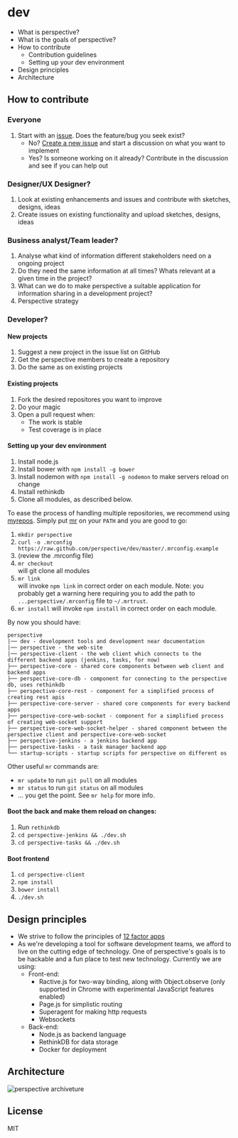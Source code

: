 dev
===========

* What is perspective?
* What is the goals of perspective?
* How to contribute
	* Contribution guidelines
	* Setting up your dev environment
* Design principles
* Architecture

How to contribute
-----------------------------

### Everyone
1. Start with an [issue](https://github.com/perspective/perspective-client/issues). Does the feature/bug you seek exist?
    * No? [Create a new issue](https://github.com/perspective/perspective-client/issues/new) and start a discussion on what you want to implement
  	* Yes? Is someone working on it already? Contribute in the discussion and see if you can help out

### Designer/UX Designer?
1. Look at existing enhancements and issues and contribute with sketches, designs, ideas
2. Create issues on existing functionality and upload sketches, designs, ideas

### Business analyst/Team leader?
1. Analyse what kind of information different stakeholders need on a ongoing project
2. Do they need the same information at all times? Whats relevant at a given time in the project?
3. What can we do to make perspective a suitable application for information sharing in a development project?
4. Perspective strategy

### Developer?

#### New projects
1. Suggest a new project in the issue list on GitHub
2. Get the perspective members to create a repository
3. Do the same as on existing projects

#### Existing projects
1.  Fork the desired repositores you want to improve
2. Do your magic
3. Open a pull request when:
	* The work is stable
	* Test coverage is in place

#### Setting up your dev environment

1. Install node.js
2. Install bower with `npm install -g bower`
3. Install nodemon with `npm install -g nodemon` to make servers reload on change
4. Install rethinkdb
5. Clone all modules, as described below.

To ease the process of handling multiple repositories, we recommend using [myrepos](https://github.com/joeyh/myrepos). Simply put [mr](https://github.com/joeyh/myrepos/blob/master/mr) on your `PATH` and you are good to go:

1. `mkdir perspective`
2. `curl -o .mrconfig https://raw.github.com/perspective/dev/master/.mrconfig.example`
3. (review the .mrconfig file)
4. `mr checkout`  
    will git clone all modules
5. `mr link`  
    will invoke `npm link` in correct order on each module. Note: you probably get a warning here requiring you to add the path to `...perspective/.mrconfig` file to `~/.mrtrust`.
6. `mr install`
    will invoke `npm install` in correct order on each module.

By now you should have:

	perspective
	|── dev - development tools and development near documentation
	|── perspective - the web-site
	|── perspective-client - the web client which connects to the different backend apps (jenkins, tasks, for now)
	├── perspective-core - shared core components between web client and backend apps
	├── perspective-core-db - component for connecting to the perspective db, uses rethinkdb
	├── perspective-core-rest - component for a simplified process of creating rest apis
	├── perspective-core-server - shared core components for every backend apps
	├── perspective-core-web-socket - component for a simplified process of creating web-socket support
	├── perspective-core-web-socket-helper - shared component between the perspective client and perspective-core-web-socket
	├── perspective-jenkins - a jenkins backend app
	├── perspective-tasks - a task manager backend app
	└── startup-scripts - startup scripts for perspective on different os

Other useful `mr` commands are:

* `mr update` to run `git pull` on all modules
* `mr status` to run `git status` on all modules
* ... you get the point. See `mr help` for more info.

#### Boot the back and make them reload on changes:
1. Run `rethinkdb`
2. `cd perspective-jenkins && ./dev.sh`
3. `cd perspective-tasks && ./dev.sh`

#### Boot frontend
1. `cd perspective-client`
2. `npm install`
3. `bower install`
4. `./dev.sh`


Design principles
-----------------

* We strive to follow the principles of [12 factor apps](http://12factor.net/)
* As we're developing a tool for software development teams, we afford to live on the cutting edge of technology. One of perspective's goals is to be hackable and a fun place to test new technology. Currently we are using:
	* Front-end:
		* Ractive.js for two-way binding, along with Object.observe (only supported in Chrome with experimental JavaScript features enabled)
		* Page.js for simplistic routing
		* Superagent for making http requests
		* Websockets
	* Back-end:
		* Node.js as backend language
		* RethinkDB for data storage
		* Docker for deployment

Architecture
-----------------

![perspective archiveture](https://raw.github.com/perspective/dev/master/perspective_architecture.png "")


License
-------

MIT